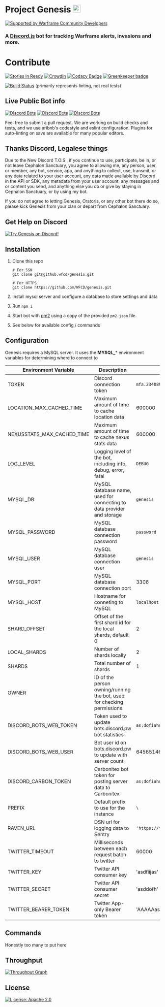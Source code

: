 # Project Genesis <img src="src/resources/genesis-vector-cyan.png" height="25" width="25" alt="Genesis Avatar"/>

[![Supported by Warframe Community Developers](https://warframestat.us/wfcd.png)](https://github.com/WFCD "Supported by Warframe Community Developers")

### A [Discord.js](http://discord.js.org) bot for tracking Warframe alerts, invasions and more. 

# Contribute

[![Stories in Ready](https://badge.waffle.io/wfcd/genesis.png?label=ready&title=Ready)](http://waffle.io/wfcd/genesis) 
[![Crowdin](https://d322cqt584bo4o.cloudfront.net/genesis-discord/localized.svg)](https://crowdin.com/project/genesis-discord) 
[![Codacy Badge](https://api.codacy.com/project/badge/Grade/2e0ada11fe724aaea15f5fdb97eaf781)](https://www.codacy.com/app/aliasfalse/genesis?utm_source=github.com&amp;utm_medium=referral&amp;utm_content=WFCD/genesis&amp;utm_campaign=Badge_Grade) 
[![Greenkeeper badge](https://badges.greenkeeper.io/WFCD/genesis.svg)](https://greenkeeper.io/)

[![Build Status](https://travis-ci.com/WFCD/genesis.svg?branch=master)](https://travis-ci.com/WFCD/genesis) (primarily represents linting, not real tests)

## Live Public Bot info
[![Discord Bots](https://discordbots.org/api/widget/status/123591822579597315.png)](https://discordbots.org/bot/123591822579597315?utm_source=widget) 
[![Discord Bots](https://discordbots.org/api/widget/servers/123591822579597315.png)](https://discordbots.org/bot/123591822579597315?utm_source=widget) 
[![Discord Bots](https://discordbots.org/api/widget/lib/123591822579597315.png)](https://discordbots.org/bot/123591822579597315?utm_source=widget)



Feel free to submit a pull request. We are working on build checks and tests, and we use aribnb's codestyle and eslint configuration. Plugins for auto-linting on save are available for many popular editors.


## Thanks Discord, Legalese things

Due to the New Discord T.O.S , if you continue to use, participate, be in, or not leave Cephalon Sanctuary, you agree to allowing me, any person, user, or member, any bot, service, app, and anything to collect, use, transmit, or any data related to your user account, any data made available by Discord in the API or SDK, any metadata from your user account, any messages and or content you send, and anything else you do or give by staying in Cephalon Sanctuary, or by using my bot.

If you do not agree to letting Genesis, Oratoris, or any other bot there do so, please kick Genesis from your clan or depart from Cephalon Sanctuary.

## Get Help on Discord

[![Try Genesis on Discord!](https://discordapp.com/api/guilds/146691885363232769/embed.png?style=banner2)](https://discord.gg/DuFunUv "Try Genesis on Discord!")

## Installation

1. Clone this repo

    ```
    # For SSH
    git clone git@github.wfcd/genesis.git
    
    # For HTTPS
    git clone https://github.com/WFCD/genesis.git
    ```
1. Install mysql server and configure a database to store settings and data

1. Run `npm i`

1. Start bot with [pm2](http://pm2.keymetrics.io/) using a copy of the provided `pm2.json` file.

1. See below for available config / commands

## Configuration

Genesis requires a MySQL server. It uses the **MYSQL_*** environment variables for determining where to connect to

Environment Variable | Description | Example | Default
--- | --- | --- | ---
TOKEN | Discord connection token | `mfa.234089sdfasdf20dfada,f.asd` | N\A
LOCATION_MAX_CACHED_TIME | Maximum amount of time to cache location data | 600000 | 60000
NEXUSSTATS_MAX_CACHED_TIME | Maximum amount of time to cache nexus stats data | 600000 | 60000
LOG_LEVEL | Logging level of the bot, including info, debug, error, fatal | `DEBUG` | `ERROR`
MYSQL_DB | MySQL database name, used for connecting to data provider and storage | `genesis` | `genesis`
MYSQL_PASSWORD | MySQL database connection password | `password` | N\A
MYSQL_USER | MySQL database connection user | `genesis` | `genesis`
MYSQL_PORT | MySQL database connection port | 3306 | 3306
MYSQL_HOST | Hostname for conneting to MySQL | `localhost` | `localhost`
SHARD_OFFSET | Offset of the first shard id for the local shards, default 0 | 2 | 0
LOCAL_SHARDS | Number of shards locally | 2 | 1
SHARDS | Total number of shards | 1 | 1
OWNER | ID of the person owning/running the bot, used for checking permissions
DISCORD_BOTS_WEB_TOKEN | Token used to update bots.discord.pw bot statistics | `as;dofiahsdf` | N\A
DISCORD_BOTS_WEB_USER | Bot user id on bots.discord.pw to update with server count | 6456514654966321321 | N\A
DISCORD_CARBON_TOKEN | Carbonitex bot token for posting server data to Carbonitex | `as;dofiahsdf` | N\A
PREFIX | Default prefix to use for the instance | `\` | `\`
RAVEN_URL | DSN url for logging data  to Sentry | `'https://***:***@sentry.io/***'` | N\A
TWITTER_TIMEOUT | Milliseconds between each request batch to twitter | 60000 | 60000
TWITTER_KEY | Twitter API consumer key | 'asdfiijas' | N\A
TWITTER_SECRET | Twitter API consumer secret | 'asddofh' | N\A
TWITTER_BEARER_TOKEN | Twitter App-only Bearer token | 'AAAAAasddfasd' | N\A

## Commands

Honestly too many to put here


## Throughput

[![Throughput Graph](https://graphs.waffle.io/wfcd/genesis/throughput.svg)](https://waffle.io/wfcd/genesis/metrics/throughput)


## License

[![License: Apache 2.0](https://img.shields.io/badge/license-Apache%202.0-green.svg)](https://opensource.org/licenses/Apache-2.0)

